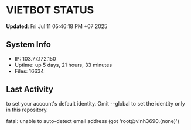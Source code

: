 # VIETBOT STATUS
**Updated**: Fri Jul 11 05:46:18 PM +07 2025

## System Info
- IP: 103.77.172.150
- Uptime: up 5 days, 21 hours, 33 minutes
- Files: 16634

## Last Activity

to set your account's default identity.
Omit --global to set the identity only in this repository.

fatal: unable to auto-detect email address (got 'root@vinh3690.(none)')
